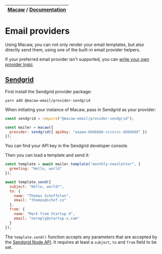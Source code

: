 | [Macaw](../README.md) / [Documentation](../README.md#documentation) |
| :------------------------------------------------------------------ |


# Email providers

Using Macaw, you can not only render your email templates, but also directly send them, using one of the built-in email provider helpers.

If your preferred email provider isn't supported, you can [write your own provider logic](./custom-provider.md).

## [Sendgrid](https://sendgrid.net)

First install the Sendgrid provider package:

```
yarn add @macaw-email/provider-sendgrid
```

When initiating your instance of Macaw, pass in Sendgrid as your provider:

```js
const sendgrid = require("@macaw-email/provider-sendgrid");

const mailer = macaw({
  provider: sendgrid({ apiKey: "aaaaa-bbbbbbb-ccccccc-ddddddd" })
});
```

You can find your API key in the Sendgrid developer console.

Then you can load a template and send it:

```js
const template = await mailer.template("monthly-newsletter", {
  greeting: "Hello, world"
});

await template.send({
  subject: "Hello, world!",
  to: {
    name: "Thomas Schoffelen",
    email: "thomas@schof.co"
  },
  from: {
    name: "Mark from Startup X",
    email: "noreply@startup-x.com"
  }
});
```

The `template.send()` function accepts any parameters that are accepted by the [Sendgrid Node API](https://github.com/sendgrid/sendgrid-nodejs/blob/master/use-cases/kitchen-sink.md). It requires at least a `subject`, `to` and `from` field to be set.
